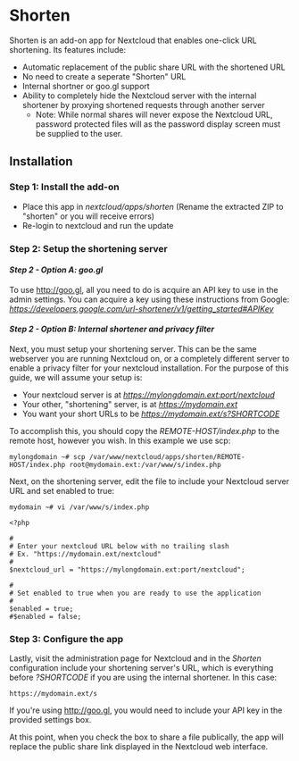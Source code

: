 # Shorten
Shorten is an add-on app for Nextcloud that enables one-click URL shortening. Its features include:
- Automatic replacement of the public share URL with the shortened URL
- No need to create a seperate "Shorten" URL
- Internal shortner or goo.gl support
- Ability to completely hide the Nextcloud server with the internal shortener by proxying shortened requests through another server
    - Note: While normal shares will never expose the Nextcloud URL, password protected files will as the password display screen must be supplied to the user.

## Installation

### Step 1: Install the add-on

- Place this app in *nextcloud/apps/shorten* (Rename the extracted ZIP to "shorten" or you will receive errors)
- Re-login to nextcloud and run the update

### Step 2: Setup the shortening server

#### *Step 2 - Option A: goo.gl*
To use http://goo.gl, all you need to do is acquire  an API key to use in the admin settings. You can acquire  a key using these instructions from Google: *https://developers.google.com/url-shortener/v1/getting_started#APIKey*
  
#### *Step 2 - Option B: Internal shortener and privacy filter*

Next, you must setup your shortening server. This can be the same webserver you are running Nextcloud on, or a completely different server to enable a privacy filter for your nextcloud installation. For the purpose of this guide, we will assume your setup is:
- Your nextcloud server is at *https://mylongdomain.ext:port/nextcloud*
- Your other, "shortening" server, is at *https://mydomain.ext*
- You want your short URLs to be *https://mydomain.ext/s?SHORTCODE*

To accomplish this, you should copy the *REMOTE-HOST/index.php* to the remote host, however you wish. In this example we use scp:
```
mylongdomain ~# scp /var/www/nextcloud/apps/shorten/REMOTE-HOST/index.php root@mydomain.ext:/var/www/s/index.php
```

Next, on the shortening server, edit the file to include your Nextcloud server URL and set enabled to true:
```
mydomain ~# vi /var/www/s/index.php
```
```
<?php

#
# Enter your nextcloud URL below with no trailing slash
# Ex. "https://mydomain.ext/nextcloud"
#
$nextcloud_url = "https://mylongdomain.ext:port/nextcloud";

#
# Set enabled to true when you are ready to use the application
#
$enabled = true;
#$enabled = false;
```

### Step 3: Configure the app

Lastly, visit the administration page for Nextcloud and in the *Shorten* configuration include your shortening server's URL, which is everything before *?SHORTCODE* if you are using the internal shortener. In this case:
```
https://mydomain.ext/s
```
If you're using http://goo.gl, you would need to include your API key in the provided settings box.

At this point, when you check the box to share a file publically, the app will replace the public share link displayed in the Nextcloud web interface.
